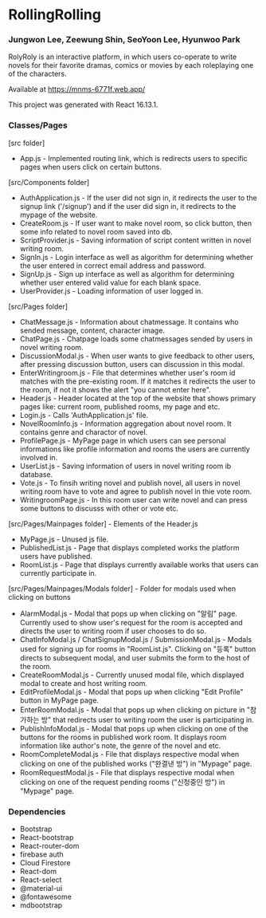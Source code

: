 # RollingRolling

### Jungwon Lee, Zeewung Shin, SeoYoon Lee, Hyunwoo Park

RolyRoly is an interactive platform, in which users co-operate to write novels for their favorite dramas, comics or movies by each roleplaying one of the characters.

Available at https://mnms-6771f.web.app/

This project was generated with React 16.13.1.

### Classes/Pages

[src folder]
* App.js - Implemented routing link, which is redirects users to specific pages when users click on certain buttons.

[src/Components folder]
* AuthApplication.js - If the user did not sign in, it redirects the user to the signup link ('/signup') and if the user did sign in, it redirects to the mypage of the website.
* CreateRoom.js - If user want to make novel room, so click button, then some info related to novel room saved into db. 
* ScriptProvider.js - Saving information of script content written in novel writing room.  
* SignIn.js - Login interface as well as algorithm for determining whether the user entered in correct email address and password.
* SignUp.js - Sign up interface as well as algorithm for determining whether user entered valid value for each blank space.
* UserProvider.js - Loading information of user logged in. 
  
[src/Pages folder]
* ChatMessage.js - Information about chatmessage. It contains who sended message, content, character image.
* ChatPage.js - Chatpage loads some chatmessages sended by users in novel writing room. 
* DiscussionModal.js - When user wants to give feedback to other users, after pressing discussion button, users can discussion in this modal.  
* EnterWritingroom.js - File that determines whether user's room id matches with the pre-existing room. If it matches it redirects the user to the room, if not it shows the alert "you cannot enter here".
* Header.js - Header located at the top of the website that shows primary pages like: current room, published rooms, my page and etc.
* Login.js - Calls 'AuthApplication.js' file.
* NovelRoomInfo.js - Information aggregation about novel room. It contains genre and charactor of  novel. 
* ProfilePage.js - MyPage page in which users can see personal informations like profile information and rooms the users are currently involved in.
* UserList.js - Saving information of users in novel writing room ib database. 
* Vote.js - To finsih writing novel  and publish novel, all users in novel writing room  have to vote and agree to publish novel in thie vote room. 
* WritingroomPage.js - In this room user can write novel and can press some buttons to discusss with other or vote etc. 

[src/Pages/Mainpages folder] - Elements of the Header.js
* MyPage.js - Unused js file.
* PublishedList.js - Page that displays completed works the platform users have published.
* RoomList.js - Page that displays currently available works that users can currently participate in.

[src/Pages/Mainpages/Modals folder] - Folder for modals used when clicking on buttons
* AlarmModal.js - Modal that pops up when clicking on "알림" page. Currently used to show user's request for the room is accepted and directs the user to writing room if user chooses to do so.
* ChatInfoModal.js / ChatSignupModal.js / SubmissionModal.js - Modals used for signing up for rooms in "RoomList.js". Clicking on "등록" button directs to subsequent modal, and user submits the form to the host of the room.
* CreateRoomModal.js - Currently unused modal file, which displayed modal to create and host writing room.
* EditProfileModal.js - Modal that pops up when clicking "Edit Profile" button in MyPage page.
* EnterRoomModal.js - Modal that pops up when clicking on picture in "참가하는 방" that redirects user to writing room the user is participating in.
* PublishInfoModal.js - Modal that pops up when clicking on one of the buttons for the rooms in published work room. It displays room information like author's note, the genre of the novel and etc.
* RoomCompleteModal.js - File that displays respective modal when clicking on one of the published works ("완결낸 방") in "Mypage" page.
* RoomRequestModal.js - File that displays respective modal when clicking on one of the request pending rooms ("신청중인 방") in "Mypage" page.


### Dependencies
* Bootstrap
* React-bootstrap
* React-router-dom
* firebase auth
* Cloud Firestore
* React-dom
* React-select
* @material-ui
* @fontawesome
* mdbootstrap
